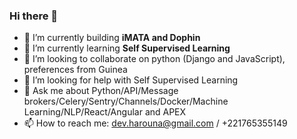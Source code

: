 ### Hi there 👋

<!--
**hadpro24/hadpro24** is a ✨ _special_ ✨ repository because its `README.md` (this file) appears on your GitHub profile.

Here are some ideas to get you started:

- 🔭 I’m currently working on ...
- 🌱 I’m currently learning ...
- 👯 I’m looking to collaborate on ...
- 🤔 I’m looking for help with ...
- 💬 Ask me about ...
- 📫 How to reach me: ...
- 😄 Pronouns: ...
- ⚡ Fun fact: ...
 [![Top Langs](https://github-readme-stats.vercel.app/api/top-langs/?username=hadpro24)](https://github.com/anuraghazra/github-readme-stats)
-->

- 🔭 I’m currently building **iMATA and Dophin** 
- 🌱 I’m currently learning **Self Supervised Learning**
- 👯 I’m looking to collaborate on python (Django and JavaScript), preferences from Guinea
- 🤔 I’m looking for help with Self Supervised Learning
- 💬 Ask me about Python/API/Message brokers/Celery/Sentry/Channels/Docker/Machine Learning/NLP/React/Angular and APEX
- 📫 How to reach me: dev.harouna@gmail.com / +221765355149

<!--
 ![Harouna's github stats](https://github-readme-stats.vercel.app/api?username=hadpro24&show_icons=true&theme=radical)
 -->


